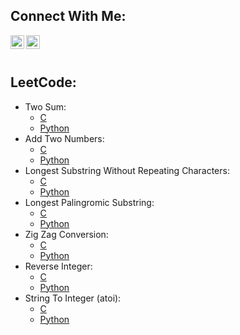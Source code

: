 ## **Connect With Me:**

[<img align="left" width="22px" src="https://cdn.jsdelivr.net/npm/simple-icons@v3/icons/github.svg"/>][GitHub]
[<img align="left" width="22px" src="https://cdn.jsdelivr.net/npm/simple-icons@v3/icons/linkedin.svg"/>][LinkedIn]

<br/><br/>

## **LeetCode:**

- Two Sum: 
    - [C][LeetCode1C]
    - [Python](https://github.com/milostiv/Algorithms/tree/master/leetCode/python/p1_TwoSum/lc1.py)
- Add Two Numbers: 
    - [C](https://github.com/milostiv/Algorithms/blob/master/leetCode/c/p2_AddTwoNumbers/lc2.c) 
    - [Python](https://github.com/milostiv/Algorithms/blob/master/leetCode/python/p2_AddTwoNumbers/lc2.py)
- Longest Substring Without Repeating Characters:
    - [C](https://github.com/milostiv/Algorithms/blob/master/leetCode/c/p3_LongestSubstringWithoutRepeatingCharacters/lc3.c) 
    - [Python](https://github.com/milostiv/Algorithms/blob/master/leetCode/python/p3_LongestSubstringWithoutRepeatingCharacters/lc3.py)
- Longest Palingromic Substring:
    - [C](https://github.com/milostiv/Algorithms/blob/master/leetCode/c/p5_LongestPalindromicSubstring/lc5.c)
    - [Python](https://github.com/milostiv/Algorithms/blob/master/leetCode/python/p5_LongestPalindromicSubstring/lc5.py)
- Zig Zag Conversion:
    - [C](https://github.com/milostiv/Algorithms/blob/master/leetCode/c/p6_ZigZagConversion/lc6.c)
    - [Python](https://github.com/milostiv/Algorithms/blob/master/leetCode/python/p6_ZigZagConversion/lc6.py)
- Reverse Integer:
    - [C](https://github.com/milostiv/Algorithms/blob/master/leetCode/c/p7_ReverseInteger/lc7.c)
    - [Python](https://github.com/milostiv/Algorithms/blob/master/leetCode/python/p7_ReverseInteger/lc7.py)
- String To Integer (atoi):
    - [C](https://github.com/milostiv/Algorithms/blob/master/leetCode/c/p8_StringToInteger_atoi/lc8.c)
    - [Python](https://github.com/milostiv/Algorithms/blob/master/leetCode/python/p8_StringToInteger_atoi/lc8.py)

[GitHub]:   https://github.com/milostiv/Algorithms
[LinkedIn]: https://linkedin.com/in/miloš-trifković-423101190
[LeetCode1C]: https://github.com/milostiv/Algorithms/tree/master/leetCode/c/p1_TwoSum/lc1.c
